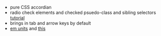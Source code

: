 * pure CSS accordian
* radio check elements and checked psuedo-class and sibling selectors
[tutorial](https://teamtreehouse.com/library/create-an-accordion-menu-with-css)
* brings in tab and arrow keys by default
* [em units](http://www.w3schools.com/cssref/css_units.asp) and [this](https://css-tricks.com/why-ems/)